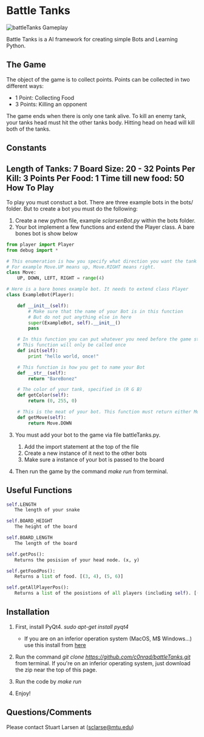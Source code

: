 Battle Tanks
=========

![battleTanks Gameplay](https://raw.github.com/c0nrad/battleTanks/master/gamePlay.png)

Battle Tanks is a AI framework for creating simple Bots and Learning Python.

The Game
-

The object of the game is to collect points. Points can be collected in two different ways:
 * 1 Point: Collecting Food
 * 3 Points: Killing an opponent

The game ends when there is only one tank alive. To kill an enemy tank, your tanks head must hit the other tanks body. Hitting head on head will kill both of the tanks.

Constants
-

Length of Tanks: 7
Board Size: 20 - 32
Points Per Kill: 3
Points Per Food: 1
Time till new food: 50
How To Play
-

To play you must constuct a bot. There are three example bots in the bots/ folder. But to create a bot you must do the following:

1. Create a new python file, example _sclarsenBot.py_ within the bots folder.
2. Your bot implement a few functions and extend the Player class. A bare bones bot is show below

```python
from player import Player
from debug import *

# This enumeration is how you specify what direction you want the tank to move.
# For example Move.UP means up, Move.RIGHT means right.
class Move:
    UP, DOWN, LEFT, RIGHT = range(4)

# Here is a bare bones example bot. It needs to extend class Player
class ExampleBot(Player):

    def __init__(self):
        # Make sure that the name of your Bot is in this function
        # But do not put anything else in here
        super(ExampleBot, self).__init__()
        pass

    # In this function you can put whatever you need before the game starts.
    # This function will only be called once
    def init(self):
        print "hello world, once!"

    # This function is how you get to name your Bot
    def __str__(self):
        return "BareBonez"

    # The color of your tank, specified in (R G B)
    def getColor(self):
        return (0, 255, 0)

    # This is the meat of your bot. This function must return either Move.UP, Move.DOWN, Move.LEFT, Move.RIGHT
    def getMove(self):
        return Move.DOWN
```
3. You must add your bot to the game via file battleTanks.py.
    1. Add the import statement at the top of the file
    2. Create a new instance of it next to the other bots
    3. Make sure a instance of your bot is passed to the board

4. Then run the game by the command _make run_ from terminal.

Useful Functions
-
```python
self.LENGTH
   The length of your snake

self.BOARD_HEIGHT
   The height of the board

self.BOARD_LENGTH
   The length of the board

self.getPos():
   Returns the posision of your head node. (x, y) 

self.getFoodPos():
   Returns a list of food. [(3, 4), (5, 6)]

self.getAllPlayerPos():
   Returns a list of the posistions of all players (including self). [(1,2), (3, 4)]
```

Installation
-

1. First, install PyQt4. _sudo apt-get install pyqt4_
   * If you are on an inferior operation system (MacOS, M$ Windows...) use this install from [here](http://www.riverbankcomputing.com/software/pyqt/download)
   
2. Run the command _git clone https://github.com/c0nrad/battleTanks.git_ from terminal. If you're on an inferior operating system, just download the zip near the top of this page.

3. Run the code by _make run_

4. Enjoy!

Questions/Comments
-
Please contact Stuart Larsen at (sclarse@mtu.edu)